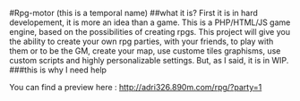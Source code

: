 #Rpg-motor
(this is a temporal name)
##what it is?
First it is in hard developement, it is more an idea than a game. This is a PHP/HTML/JS game engine, based on the possibilities of creating rpgs.
This project will give you the ability to create your own rpg parties, with your friends, to play with them or to be the GM, create your map, use custome tiles graphisms, use custom scripts and highly personalizable settings.
But, as I said, it is in WIP.
###this is why I need help


You can find a preview here : http://adri326.890m.com/rpg/?party=1
